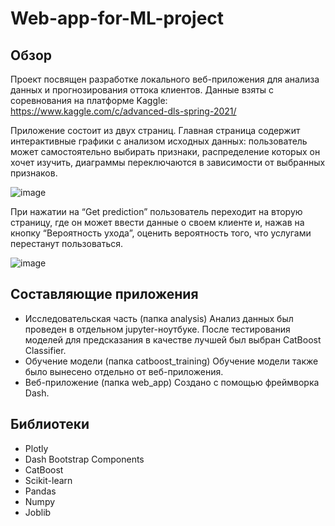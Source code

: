 # Web-app-for-ML-project

## Обзор

Проект посвящен разработке локального веб-приложения для анализа данных и прогнозирования оттока клиентов. Данные взяты с соревнования на платформе Kaggle: https://www.kaggle.com/c/advanced-dls-spring-2021/

Приложение состоит из двух страниц. Главная страница содержит интерактивные графики с анализом исходных данных: пользователь может самостоятельно выбирать признаки, распределение которых он хочет изучить, диаграммы переключаются в зависимости от выбранных признаков.

![image](https://github.com/acumfly/Web-app-for-ML-project/assets/75485157/972a9715-5aa3-4779-b641-1bae2257b0d3)



При нажатии на “Get prediction” пользователь переходит на вторую страницу, где он может ввести данные о своем клиенте и, нажав на кнопку “Вероятность ухода”, оценить вероятность того, что услугами перестанут пользоваться.

![image](https://github.com/acumfly/Web-app-for-ML-project/assets/75485157/f120764c-3dca-4032-aac4-0e3400bd697a)


## Составляющие приложения

* Исследовательская часть (папка analysis)
Анализ данных был проведен в отдельном jupyter-ноутбуке. После тестирования моделей для предсказания в качестве лучшей был выбран CatBoost Classifier.
* Обучение модели (папка catboost_training)
Обучение модели также было вынесено отдельно от веб-приложения.
* Веб-приложение (папка web_app)
Создано с помощью фреймворка Dash.

## Библиотеки
* Plotly
* Dash Bootstrap Components
* CatBoost
* Scikit-learn
* Pandas
* Numpy
* Joblib
